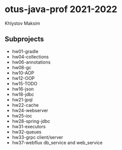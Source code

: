# otus-java-prof 2021-2022
Khlystov Maksim

## Subprojects
- hw01-gradle
- hw04-collections
- hw06-annotations
- hw08-gc
- hw10-AOP
- hw12-OOP
- hw15-TODO
- hw16-json
- hw18-jdbc
- hw21-jpql
- hw22-cache
- hw24-webserver
- hw25-ioc
- hw28-spring-jdbc
- hw31-executors
- hw32-queues
- hw33-grpc client/server
- hw37-webflux db_service and web_service
